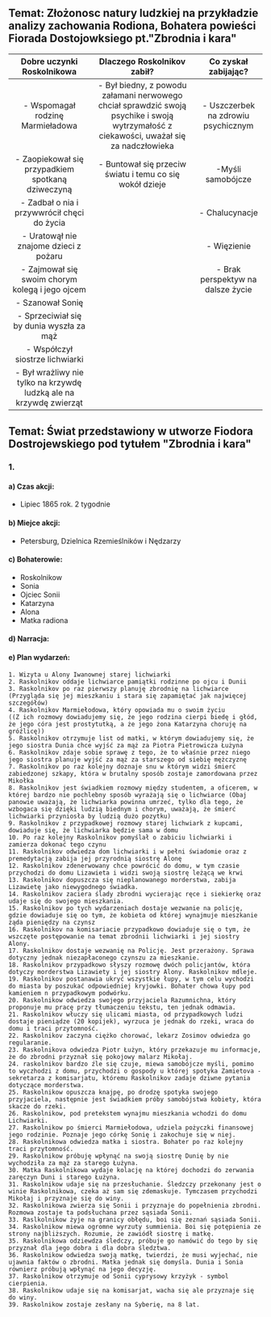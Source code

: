 ## Temat: Złożonosc natury ludzkiej na przykładzie analizy zachowania Rodiona, Bohatera powieści Fiorada Dostojowksiego pt."Zbrodnia i kara"

| Dobre uczynki Roskolnikowa | Dlaczego Roskolnikov zabił? | Co zyskał zabijając? |
| :------------------------: | :-------------------------: | :------------------: |
|  - Wspomagał rodzinę Marmieładowa |  - Był biedny, z powodu załamani nerwowego chciał sprawdzić swoją psychike i swoją wytrzymałość z ciekawości, uważał się za nadczłowieka | - Uszczerbek na zdrowiu psychicznym |
| - Zaopiekował się przypadkiem spotkaną dziweczyną | - Buntował się przeciw światu i temu co się wokół dzieje | -Myśli samobójcze |
| - Zadbał o nia i przywwrócił chęci do życia | | - Chalucynacje |
| - Uratowął nie znajome dzieci z pożaru | | - Więzienie |
| - Zajmował się swoim chorym kolegą i jego ojcem | | - Brak perspektyw na dalsze życie|
| - Szanował Sonię |
| - Sprzeciwiał się by dunia wyszła za mąż |
| - Współczył siostrze lichwiarki |
| - Był wrażliwy nie tylko na krzywdę ludzką ale na krzywdę zwierząt |

## Temat: Świat przedstawiony w utworze Fiodora Dostrojewskiego pod tytułem "Zbrodnia i kara"

### 1.
#### a) Czas akcji:
- Lipiec 1865 rok. 2 tygodnie

#### b) Miejce akcji:
- Petersburg, Dzielnica Rzemieślników i Nędzarzy

#### c) Bohaterowie:
- Roskolnikow
- Sonia
- Ojciec Sonii
- Katarzyna
- Alona
- Matka radiona

#### d) Narracja:


#### e) Plan wydarzeń:

    1. Wizyta u Alony Iwanownej starej lichwiarki
    2. Raskolnikov oddaje lichwiarce pamiątki rodzinne po ojcu i Dunii
    3. Raskolnikov po raz pierwszy planuję zbrodnię na lichwiarce
    (Przygląda się jej mieszkaniu i stara się zapamiętać jak najwięcej szczegółów)
    4. Raskolnikov Marmiełodowa, który opowiada mu o swoim życiu
    ((Z ich rozmowy dowiadujemy się, że jego rodzina cierpi biedę i głód, że jego córa jest prostytutką, a że jego żona Katarzyna choruję na gróźlicę))
    5. Raskolnikov otrzymuje list od matki, w którym dowiadujemy się, że jego siostra Dunia chce wyjść za mąż za Piotra Pietrowicza Łużyna
    6. Raskolnikov zdaje sobie sprawę z tego, że to właśnie przez niego jego siostra planuje wyjść za mąż za starszego od siebię mężczyznę
    7. Raskolnikov po raz kolejny doznaje snu w którym widzi śmierć zabiedzonej szkapy, która w brutalny sposób zostaje zamordowana przez Mikołka
    8. Raskolnikov jest świadkiem rozmowy między studentem, a oficerem, w której bardzo nie pochlebny sposób wyrażają się o lichwiarce (Obaj panowie uważają, że lichwiarka powinna umrzeć, tylko dla tego, że wzbogaca się dzięki ludzią biednym i chorym, uważają, że śmierć lichwiarki przyniosła by ludzią dużo pozytku)
    9. Raskolnikov z przypadkowej rozmowy starej lichwiark z kupcami, dowiaduje się, że lichwiarka będzie sama w domu
    10. Po raz kolejny Raskolnikov pomyślał o zabiciu lichwiarki i zamierza dokonać tego czynu
    11. Raskolnikov odwiedza dom lichwiarki i w pełni świadomie oraz z premedytacją zabija jej przyrodnią siostrę Alonę
    12. Raskolnikov zdenerwowany chce powrócić do domu, w tym czasie przychodzi do domu Lizawieta i widzi swoją siostrę leżącą we krwi
    13. Raskolnikov dopuszcza się nieplanowanego morderstwa, zabija Lizawietę jako niewygodnego świadka.
    14. Raskolnikov zaciera ślady zbrodni wycierając ręce i siekierkę oraz udaje się do swojego mieszkania.
    15. Raskolnikov po tych wydarzeniach dostaje wezwanie na policję, gdzie dowiaduje się oo tym, że kobieta od której wynajmuje mieszkanie żąda pieniędzy na czynsz
    16. Raskolnikov na komisariacie przypadkowo dowiaduje się o tym, że wszczęte postępowanie na temat zbrodnii lichwiarki i jej siostry Alony.
    17. Raskolnikov dostaje wezwanię na Policję. Jest przerażony. Sprawa dotyczny jednak niezapłaconego czynszu za mieszkanie.
    18. Raskolnikov przypadkowo słyszy rozmowę dwóch policjantów, która dotyczy morderstwa Lizawiety i jej siostry Alony. Raskolnikov mdleje.
    19. Raskolnikov postanawia ukryć wszystkie łupy, w tym celu wychodzi do miasta by poszukać odpowiedniej kryjowki. Bohater chowa łupy pod kamieniem n przypadkowym podwórku.
    20. Raskolnikow odwiedza swojego przyjaciela Razumnichna, który proponuje mu pracę przy tłumaczeniu tekstu, ten jednak odmawia.
    21. Raskolnikov włuczy się ulicami miasta, od przypadkowych ludzi dostaje pieniądze (20 kopijek), wyrzuca je jednak do rzeki, wraca do domu i traci przytomność.
    22. Raskolnikov zaczyna ciężko chorować, lekarz Zosimov odwiedza go regularanie.
    23. Raskolnikova odwiedza Piotr Łużyn, który przekazuje mu informacje, że do zbrodni przyznał się pokojowy malarz Mikołaj.
    24. raskolnikov bardzo źle się czuje, miewa samobójcze myśli, pomimo to wyczhodzi z domu, przychodzi o gospody u której spotyka Zamietova - sekretarza z komisarjatu, któremu Raskolnikov zadaje dziwne pytania dotyczące morderstwa.
    25. Raskolnikow opuszcza knajpę, po drodzę spotyka swojego przyjaciela, następnie jest świadkiem próby samobójstwa kobiety, która skacze do rzeki.
    26. Raskolnikow, pod pretekstem wynajmu mieszkania wchodzi do domu Lichwiarki.
    27. Raskolnikow po śmierci Marmiełodowa, udziela pożyczki finansowej jego rodzinie. Poznaje jego córkę Sonię i zakochuje się w niej.
    28. Raskolnikowa odwiedza matka i siostra. Bohater po raz kolejny traci przytomność.
    29. Raskolnikow próbuję wpłynąć na swoją siostrę Dunię by nie wychodziła za mąż za starego Łużyna.
    30. Matka Raskolnikowa wydaje kolację na której dochodzi do zerwania zaręczyn Duni i starego Łużyna.
    31. Raskolnikow udaje się na przesłuchanie. Śledzczy przekonany jest o winie Raskolnikowa, czeka aż sam się zdemaskuje. Tymczasem przychodzi Mikołaj i przyznaje się do winy.
    32. Raskolnikowa zwierza się Sonii i przyznaje do popełnienia zbrodni. Rozmowa zostaje ta podsłuchana przez sąsiada Sonii.
    33. Raslkolnikow żyje na granicy obłędu, boi się zeznań sąsiada Sonii.
    34. Raskolnikow miewa ogromne wyrzuty summienia. Boi się potępienia ze strony najbliższych. Rozumie, że zawiódł siostrę i matkę.
    35. Raskolnikowa odziewdza śledczy, próbuje go namówić do tego by się przyznał dla jego dobra i dla dobra śledztwa.
    36. Raskolnikow odwiedza swoją matkę, twierdzi, że musi wyjechać, nie ujawnia faktów o zbrodni. Matka jednak się domyśla. Dunia i Sonia równierz próbują wpłynąć na jego decyzję.
    37. Raskolnikow otrzymuje od Sonii cyprysowy krzyżyk - symbol cierpienia.
    38. Raskolnikow udaje się na komisarjat, wacha się ale przyznaje się do winy.
    39. Raskolnikow zostaje zesłany na Syberię, na 8 lat.
